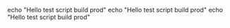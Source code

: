 echo "Hello test script build prod"
echo "Hello test script build prod"
echo "Hello test script build prod"